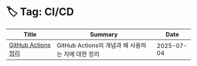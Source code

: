 # 🏷️ Tag: CI/CD

| Title | Summary | Date |
|-------|---------|------|
| [GitHub Actions 정리](https://github.com/MinHyeok-lee1/TIL/blob/main/2025/07/04-GitHubActions.md) | GitHub Actions의 개념과 왜 사용하는 지에 대한 정리 | 2025-07-04 |
